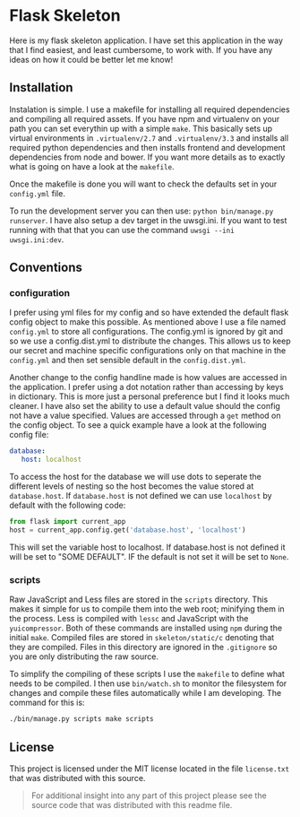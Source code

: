 Flask Skeleton
==============

Here is my flask skeleton application. I have set this application in the
way that I find easiest, and least cumbersome, to work with. If you have any
ideas on how it could be better let me know!


Installation
------------

Instalation is simple. I use a makefile for installing all required dependencies
and compiling all required assets. If you have npm and virtualenv on your path
you can set everythin up with a simple `make`. This basically sets up virtual
environments in `.virtualenv/2.7` and `.virtualenv/3.3` and installs all
required python dependencies and then installs frontend and development
dependencies from node and bower. If you want more details as to exactly what
is going on have a look at the `makefile`.

Once the makefile is done you will want to check the defaults set in your
`config.yml` file.

To run the development server you can then use: `python bin/manage.py runserver`.
I have also setup a dev target in the uwsgi.ini. If you want to test running
with that that you can use the command `uwsgi --ini uwsgi.ini:dev`.


Conventions
-----------

### configuration

I prefer using yml files for my config and so have extended the default flask
config object to make this possible. As mentioned above I use a file named
`config.yml` to store all configurations. The config.yml is ignored by git
and so we use a config.dist.yml to distribute the changes. This allows us to
keep our secret and machine specific configurations only on that machine in
the `config.yml` and then set sensible default in the `config.dist.yml`.

Another change to the config handline made is how values are accessed in the
application. I prefer using a dot notation rather than accessing by keys in
dictionary. This is more just a personal preference but I find it looks much
cleaner. I have also set the ability to use a default value should the config
not have a value specified. Values are accessed through a `get` method on the
config object. To see a quick example have a look at the following config file:

```yml
database:
   host: localhost
```

To access the host for the database we will use dots to seperate the different
levels of nesting so the host becomes the value stored at `database.host`. If
`database.host` is not defined we can use `localhost` by default with the
following code:

```python
from flask import current_app
host = current_app.config.get('database.host', 'localhost')
```

This will set the variable host to localhost. If database.host is not defined
it will be set to "SOME DEFAULT". IF the default is not set it will be set to
`None`.

### scripts

Raw JavaScript and Less files are stored in the `scripts` directory. This
makes it simple for us to compile them into the web root; minifying them in
the process. Less is compiled with `lessc` and JavaScript with the
`yuicompressor`. Both of these commands are installed using `npm` during the
initial `make`. Compiled files are stored in `skeleton/static/c` denoting
that they are compiled. Files in this directory are ignored in the `.gitignore`
so you are only distributing the raw source.

To simplify the compiling of these scripts I use the `makefile` to define what
needs to be compiled. I then use `bin/watch.sh` to monitor the filesystem for
changes and compile these files automatically while I am developing. The
command for this is:

```sh
./bin/manage.py scripts make scripts
```

License
-------

This project is licensed under the MIT license located in the file
`license.txt` that was distributed with this source.


> For additional insight into any part of this project please see the source
> code that was distributed with this readme file.

